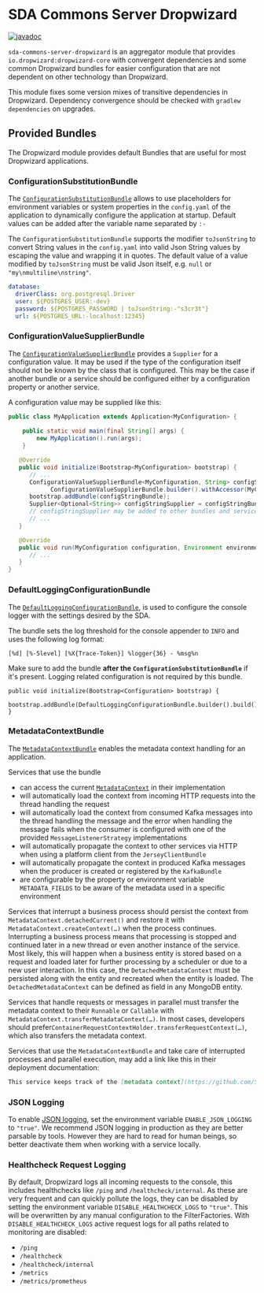 # SDA Commons Server Dropwizard

[![javadoc](https://javadoc.io/badge2/org.sdase.commons/sda-commons-server-dropwizard/javadoc.svg)](https://javadoc.io/doc/org.sdase.commons/sda-commons-server-dropwizard)

`sda-commons-server-dropwizard` is an aggregator module that provides `io.dropwizard:dropwizard-core` with convergent
dependencies and some common Dropwizard bundles for easier configuration that are not dependent on other technology
than Dropwizard.

This module fixes some version mixes of transitive dependencies in Dropwizard. Dependency convergence should be checked 
with `gradlew dependencies` on upgrades.

## Provided Bundles

The Dropwizard module provides default Bundles that are useful for most Dropwizard applications.

### ConfigurationSubstitutionBundle

The [`ConfigurationSubstitutionBundle`](./src/main/java/org/sdase/commons/server/dropwizard/bundles/ConfigurationSubstitutionBundle.java)
allows to use placeholders for environment variables or system properties in the `config.yaml` of
the application to dynamically configure the application at startup. Default values can be added
after the variable name separated by `:-`

The `ConfigurationSubstitutionBundle` supports the modifier `toJsonString` to convert String values
in the `config.yaml` into valid Json String values by escaping the value and wrapping it in quotes.
The default value of a value modified by `toJsonString` must be valid Json itself, e.g. `null` or
`"my\nmultiline\nstring"`.

```yaml
database:
  driverClass: org.postgresql.Driver
  user: ${POSTGRES_USER:-dev}
  password: ${POSTGRES_PASSWORD | toJsonString:-"s3cr3t"}
  url: ${POSTGRES_URL:-localhost:12345}
```

### ConfigurationValueSupplierBundle

The [`ConfigurationValueSupplierBundle`](./src/main/java/org/sdase/commons/server/dropwizard/bundles/ConfigurationValueSupplierBundle.java)
provides a `Supplier` for a configuration value. It may be used if the type of the configuration itself should not be 
known by the class that is configured. This may be the case if another bundle or a service should be configured either
by a configuration property or another service.

A configuration value may be supplied like this:

```java
public class MyApplication extends Application<MyConfiguration> {
   
    public static void main(final String[] args) {
        new MyApplication().run(args);
    }

   @Override
   public void initialize(Bootstrap<MyConfiguration> bootstrap) {
      // ...
      ConfigurationValueSupplierBundle<MyConfiguration, String> configStringBundle =
            ConfigurationValueSupplierBundle.builder().withAccessor(MyConfiguration::getConfigString).build();
      bootstrap.addBundle(configStringBundle);
      Supplier<Optional<String>> configStringSupplier = configStringBundle.supplier();
      // configStringSupplier may be added to other bundles and services, it's get() method can be access after run()
      // ...
   }

   @Override
   public void run(MyConfiguration configuration, Environment environment) {
      // ...
   }
}
```

### DefaultLoggingConfigurationBundle
The [`DefaultLoggingConfigurationBundle`](./src/main/java/org/sdase/commons/server/dropwizard/bundles/DefaultLoggingConfigurationBundle.java), 
is used to configure the console logger with the settings desired by the SDA.

The bundle sets the log threshold for the console appender to `INFO` and uses the following log format:

```
[%d] [%-5level] [%X{Trace-Token}] %logger{36} - %msg%n
```

Make sure to add the bundle **after the `ConfigurationSubstitutionBundle`** if it's present.
Logging related configuration is not required by this bundle. 

```
public void initialize(Bootstrap<Configuration> bootstrap) {
    bootstrap.addBundle(DefaultLoggingConfigurationBundle.builder().build());
}
```

### MetadataContextBundle
The [`MetadataContextBundle`](./src/main/java/org/sdase/commons/server/dropwizard/bundles/MetadataContextBundle.java)
enables the metadata context handling for an application.

Services that use the bundle
- can access the current [`MetadataContext`](./src/main/java/org/sdase/commons/server/dropwizard/metadata/MetadataContext.java)
  in their implementation
- will automatically load the context from incoming HTTP requests into the thread handling the
  request
- will automatically load the context from consumed Kafka messages into the thread handling the
  message and the error when handling the message fails when the consumer is configured with one of
  the provided `MessageListenerStrategy` implementations
- will automatically propagate the context to other services via HTTP when using a platform client
  from the `JerseyClientBundle`
- will automatically propagate the context in produced Kafka messages when the producer is created
  or registered by the `KafkaBundle`
- are configurable by the property or environment variable `METADATA_FIELDS` to be aware of the
  metadata used in a specific environment

Services that interrupt a business process should persist the context from
`MetadataContext.detachedCurrent()` and restore it with `MetadataContext.createContext(…)` when the
process continues.
Interrupting a business process means that processing is stopped and continued later in a new thread
or even another instance of the service.
Most likely, this will happen when a business entity is stored based on a request and loaded later
for further processing by a scheduler or due to a new user interaction.
In this case, the `DetachedMetadataContext` must be persisted along with the entity and recreated
when the entity is loaded.
The `DetachedMetadataContext` can be defined as field in any MongoDB entity.

Services that handle requests or messages in parallel must transfer the metadata context to their
`Runnable` or `Callable` with `MetadataContext.transferMetadataContext(…)`.
In most cases, developers should prefer`ContainerRequestContextHolder.transferRequestContext(…)`,
which also transfers the metadata context.

Services that use the `MetadataContextBundle` and take care of interrupted processes and parallel
execution, may add a link like this in their deployment documentation:

```md
This service keeps track of the [metadata context](https://github.com/SDA-SE/sda-dropwizard-commons/blob/master/sda-commons-server-dropwizard/README.md#metadatacontextbundle).
```

### JSON Logging
To enable [JSON logging](https://www.dropwizard.io/en/latest/manual/core.html#logging), set the environment variable `ENABLE_JSON_LOGGING` to `"true"`.
We recommend JSON logging in production as they are better parsable by tools.
However they are hard to read for human beings, so better deactivate them when working with a service locally.

### Healthcheck Request Logging
By default, Dropwizard logs all incoming requests to the console, this includes healthchecks like `/ping` and `/healthcheck/internal`.
As these are very frequent and can quickly pollute the logs, they can be disabled by setting the environment variable `DISABLE_HEALTHCHECK_LOGS` to `"true"`.
This will be overwritten by any manual configuration to the FilterFactories.
With `DISABLE_HEALTHCHECK_LOGS` active request logs for all paths related to monitoring are disabled:
- `/ping`
- `/healthcheck`
- `/healthcheck/internal`
- `/metrics`
- `/metrics/prometheus`
